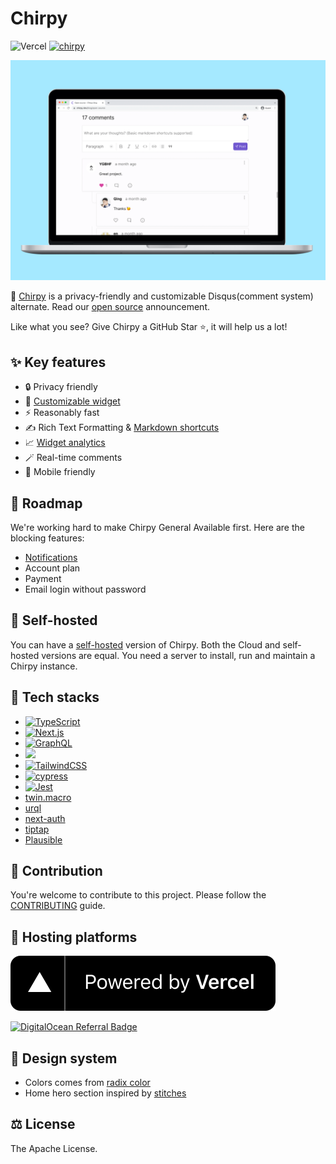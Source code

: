 # Chirpy

![Vercel](https://therealsujitk-vercel-badge.vercel.app/?app=Chirpy&style=for-the-badge)
[![chirpy](https://img.shields.io/endpoint?url=https://dashboard.cypress.io/badge/simple/2p3w5f&style=for-the-badge&logo=cypress)](https://dashboard.cypress.io/projects/2p3w5f/runs)

<img src="public/images/marketing/github.png" width="800"></img>

👋 [Chirpy](https://chirpy.dev) is a privacy-friendly and customizable Disqus(comment system) alternate. Read our [open source](https://chirpy.dev/blog/open-source) announcement.

Like what you see? Give Chirpy a GitHub Star ⭐, it will help us a lot!

## ✨ Key features

- 🔒 Privacy friendly
- 🎨 [Customizable widget](https://chirpy.dev/docs/features/theme)
- ⚡️ Reasonably fast
- ✍️ Rich Text Formatting & [Markdown shortcuts](https://chirpy.dev/docs/features/markdown)
- 📈 [Widget analytics](https://chirpy.dev/docs/features/analytics)
- 🪄 Real-time comments
- 📱 Mobile friendly

## 🧭 Roadmap

We're working hard to make Chirpy General Available first. Here are the blocking features:

- [Notifications](https://github.com/devrsi0n/chirpy/issues/134)
- Account plan
- Payment
- Email login without password

## 📀 Self-hosted

You can have a [self-hosted](https://chirpy.dev/docs/self-hosted) version of Chirpy. Both the Cloud and self-hosted versions are equal. You need a server to install, run and maintain a Chirpy instance.

## 🍡 Tech stacks

- [![TypeScript](https://img.shields.io/badge/typescript-%23007ACC.svg?style=for-the-badge&logo=typescript&logoColor=white)](https://www.typescriptlang.org/)
- [![Next.js](https://img.shields.io/badge/Next-black?style=for-the-badge&logo=next.js&logoColor=white)](https://nextjs.org/)
- [![GraphQL](https://img.shields.io/badge/-GraphQL-E10098?style=for-the-badge&logo=graphql&logoColor=white)](https://graphql.org)
- <a href="https://github.com/hasura/graphql-engine"><img width="70px" src="https://graphql-engine-cdn.hasura.io/img/powered_by_hasura_primary_lightbg.svg" /></a>
- [![TailwindCSS](https://img.shields.io/badge/tailwindcss-%2338B2AC.svg?style=for-the-badge&logo=tailwind-css&logoColor=white)](https://tailwindcss.com/)
- [![cypress](https://img.shields.io/badge/-cypress-%23E5E5E5?style=for-the-badge&logo=cypress&logoColor=058a5e)](https://www.cypress.io/)
- [![Jest](https://img.shields.io/badge/-jest-%23C21325?style=for-the-badge&logo=jest&logoColor=white)](https://jestjs.io/)
- [twin.macro](https://github.com/ben-rogerson/twin.macro)
- [urql](https://github.com/FormidableLabs/urql)
- [next-auth](https://github.com/nextauthjs/next-auth)
- [tiptap](https://tiptap.dev)
- [Plausible](https://github.com/plausible/analytics)

## 🥇 Contribution

You're welcome to contribute to this project. Please follow the [CONTRIBUTING](CONTRIBUTING.md) guide.

## 🚀 Hosting platforms

[![Powered by Vercel](https://raw.githubusercontent.com/abumalick/powered-by-vercel/master/powered-by-vercel.svg)](https://vercel.com?utm_source=chirpy.dev)

[![DigitalOcean Referral Badge](https://web-platforms.sfo2.digitaloceanspaces.com/WWW/Badge%203.svg)](https://www.digitalocean.com/?refcode=92c5af253f6a&utm_campaign=Referral_Invite&utm_medium=Referral_Program&utm_source=badge)

## 💅 Design system

- Colors comes from [radix color](https://www.radix-ui.com/colors)
- Home hero section inspired by [stitches](https://stitches.dev/)

## ⚖️ License

The Apache License.
